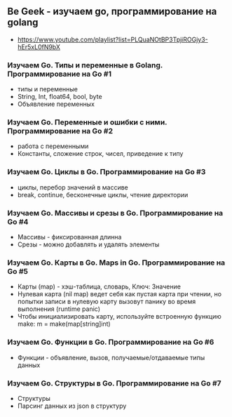 
## Be Geek - изучаем go, программирование на golang

* https://www.youtube.com/playlist?list=PLQuaNOtBP3TpjiROGjy3-hEr5xL0fN9bX


### Изучаем Go. Типы и переменные в Golang. Программирование на Go #1
+ типы и переменные
+ String, Int, float64, bool, byte
+ Объявление переменных


### Изучаем Go. Переменные и ошибки с ними. Программирование на Go #2
+ работа с переменными
+ Константы, сложение строк, чисел, приведение к типу


### Изучаем Go. Циклы в Go. Программирование на Go #3
+ циклы, перебор значений в массиве
+ break, continue, бесконечные циклы, чтение директории


### Изучаем Go. Массивы и срезы в Go. Программирование на Go #4
+ Массивы - фиксированная длинна
+ Срезы - можно добавлять и удалять элементы


### Изучаем Go. Карты в Go. Maps in Go. Программирование на Go #5
+  Карты (map) - хэш-таблица, словарь, Ключ: Значение
+ Нулевая карта (nil map) ведет себя как пустая карта при чтении, но попытки записи в нулевую карту вызовут панику во время выполнения (runtime panic)
+ Чтобы инициализировать карту, используйте встроенную функцию make: m = make(map[string]int)


### Изучаем Go. Функции в Go. Программирование на Go #6
+  Функции - объявление, вызов, получаемые/отдаваемые типы данных


### Изучаем Go. Структуры в Go. Программирование на Go #7
+ Структуры
+ Парсинг данных из json в структуру



